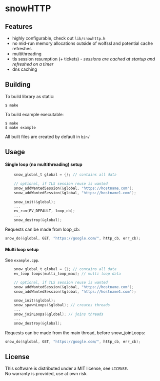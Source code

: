 # snowHTTP

## Features
* highly configurable, check out `lib/snowhttp.h`
* no mid-run memory allocations outside of wolfssl and potential cache refreshes
* multithreading
* tls session resumption (+ tickets) - _sessions are cached at startup and refreshed on a timer_
* dns caching

## Building
To build library as static:
```console
$ make
```

To build example executable:
```console
$ make
$ make example
```

All built files are created by default in `bin/`


## Usage
#### Single loop (no multithreading) setup
```c
    snow_global_t global = {}; // contains all data
    
    // optional, if TLS session reuse is wanted
    snow_addWantedSession(&global, "https://hostname.com"); 
    snow_addWantedSession(&global, "https://hostname1.com");
    
    snow_init(&global);
    ...
    ev_run(EV_DEFAULT, loop_cb);
    ...
    snow_destroy(&global);
```
Requests can be made from loop_cb:
```c
snow_do(&global, GET, "https://google.com/", http_cb, err_cb);
```
#### Multi loop setup
See `example.cpp`.
```c
    snow_global_t global = {}; // contains all data
    ev_loop loops[multi_loop_max]; // multi loop data

    // optional, if TLS session reuse is wanted
    snow_addWantedSession(&global, "https://hostname.com"); 
    snow_addWantedSession(&global, "https://hostname1.com");
    
    snow_init(&global);
    snow_spawnLoops(&global); // creates threads
    ...
    snow_joinLoops(&global); // joins threads
    ...
    snow_destroy(&global);
```
Requests can be made from the main thread, before snow_joinLoops:
```c
snow_do(&global, GET, "https://google.com/", http_cb, err_cb);
```

## License
This software is distributed under a MIT license, see `LICENSE`.  
No warranty is provided, use at own risk.